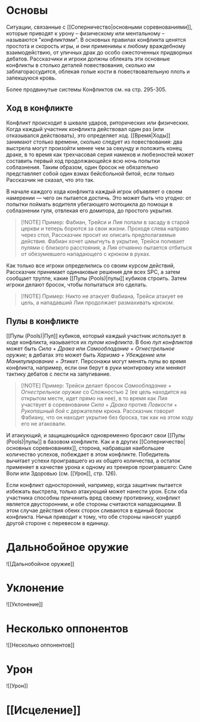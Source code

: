 # Основы

Ситуации, связанные с [[Соперничество|основными соревнованиями]], которые приводят к урону – физическому или ментальному – называются "*конфликтами*". В основных правилах конфликта ценятся простота и скорость игры, и они применимы к любому враждебному взаимодействию, от уличных драк до особо ожесточенных придворных дебатов. Рассказчики и игроки должны облекать эти основные конфликты в столько деталей повествования, сколько им заблагорассудится, облекая голые кости в повествовательную плоть и запекшуюся кровь. 

Более продвинутые системы Конфликтов см. на стр. 295-305.

## Ход в конфликте

Конфликт происходит в шквале ударов, риторических или физических. Когда каждый участник конфликта действовал один раз (или отказывался действовать), это определяет *ход*. [[Время|Ходы]] занимают столько времени, сколько следует из повествования: два выстрела могут произойти менее чем за секунду и положить конец драке, в то время как трехчасовая серия намеков и любезностей может составить первый ход продолжающейся всю ночь попытки соблазнения. Таким образом, один бросок не обязательно представляет собой один взмах бейсбольной битой, если только Рассказчик не сказал, что это так.

В начале каждого хода конфликта каждый игрок объявляет о своем намерении — чего он пытается достичь. Это может быть что угодно: от попытки поймать водителя убегающего мотоцикла до помощи в соблазнении гуля, отвлекая его домитора, до простого укрытия.


> [!NOTE] Пример:
> Фабиан, Трейси и Лия попали в засаду в старой церкви и теперь борются за свои жизни. Проходя слева направо через стол, Рассказчик просит их описать предполагаемые действия. Фабиан хочет шмыгнуть в укрытие, Трейси поливает пулями с близкого расстояния, а Лия отчаянно пытается отбиться от обезумевшего нападающего с крюком в руках.

Как только все игроки определились со своим курсом действий, Рассказчик принимает одинаковые решения для всех SPC, а затем сообщает труппе, какие [[Пулы (Pools)|пулы]] кубиков строить. Затем игроки делают бросок, чтобы попытаться это сделать.


> [!NOTE] Пример:
> Никто не атакует Фабиана, Трейси атакует ее цель, а нападавший Лии продолжает размахивать крюком.

## Пулы в конфликте

[[Пулы (Pools)|Пул]] кубиков, который каждый участник использует в ходе конфликта, называется их *пулом конфликта*. В бою *пул конфликтов* может быть *Сила* + *Драка* или *Самообладание* + *Огнестрельное оружие*; в дебатах это может быть *Харизма* + *Убеждение* или *Манипулирование* + *Этикет*. Персонажи могут менять пулы во время конфликта, например, если они берут в руки монтировку или меняют тактику дебатов с лести на запугивание.

> [!NOTE] Пример: 
> Трейси делает бросок *Самообладание* + *Огнестрельное оружие* со Сложностью 2 (ее цель находится на открытом месте, идет прямо на нее), в то время как Лия участвует в соревновании *Сила* + *Драка* против *Ловкости* + *Рукопашный бой* с держателем крюка. Рассказчик говорит Фабиану, что он находит укрытие без броска, так как на этом ходу его не атаковали.

И атакующий, и защищающийся одновременно бросают свои [[Пулы (Pools)|пулы]] в базовом конфликте. Как и в других [[Соперничество|основных соревнованиях]], сторона, набравшая наибольшее количество успехов, побеждает в этом конфликте. Победитель вычитает успехи проигравшего из их общего количества, а остаток применяет в качестве урона к одному из трекеров проигравшего: Силе Воли или Здоровью (см. [[Урон]], стр. 126).

Если конфликт односторонний, например, когда защитник пытается избежать выстрела, только атакующий может нанести урон. Если оба участника способны причинить вред своему противнику, конфликт является двусторонним, и обе стороны считаются нападающими. В этом случае действия обеих сторон сливаются в единый бросок конфликта. Ничья приводит к тому, что обе стороны наносят ущерб другой стороне с перевесом в единицу.

# Дальнобойное оружие

![[Дальнобойное оружие]]

# Уклонение

![[Уклонение]]

# Несколько оппонентов

![[Несколько оппонентов]]

# Урон

![[Урон]]

# [[Исцеление]]